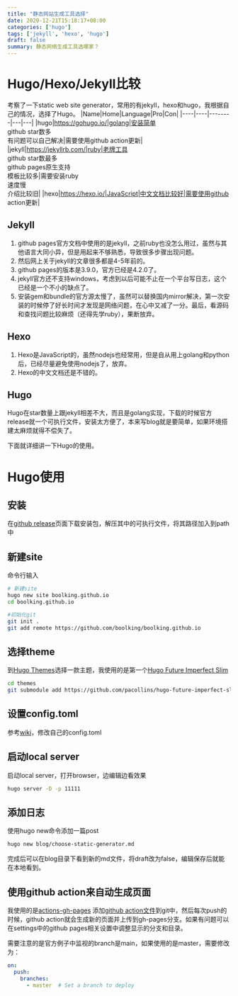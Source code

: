 ```yaml
---
title: "静态网站生成工具选择"
date: 2020-12-21T15:18:17+08:00
categories: ['hugo']
tags: ['jekyll', 'hexo', 'hugo']
draft: false
summary: 静态网络生成工具选哪家？
---
```



# Hugo/Hexo/Jekyll比较

考察了一下static web site generator，常用的有jekyll，hexo和hugo，我根据自己的情况，选择了Hugo。
|Name|Home|Language|Pro|Con|
|----|----|--------|---|---|
|hugo|https://gohugo.io/|golang|安装简单</br>github star数多</br>有问题可以自己解决|需要使用github action更新|
|jekyll|https://jekyllrb.com/|ruby|老牌工具</br>github star数最多</br>github pages原生支持</br>模板比较多|需要安装ruby</br>速度慢</br>介绍比较旧|
|hexo|https://hexo.io/|JavaScript|中文文档比较好|需要使用github action更新|

## Jekyll
1. github pages官方文档中使用的是jekyll，之前ruby也没怎么用过，虽然与其他语言大同小异，但是用起来不够熟悉，导致很多步骤出现问题。
2. 然后网上关于jekyll的文章很多都是4-5年前的。
3. github pages的版本是3.9.0，官方已经是4.2.0了。
4. jekyll官方还不支持windows，考虑到以后可能不止在一个平台写日志，这个已经是一个不小的缺点了。
5. 安装gem和bundle的官方源太慢了，虽然可以替换国内mirror解决，第一次安装的时候停了好长时间才发现是网络问题，在心中又减了一分。最后，看源码和查找问题比较麻烦（还得先学ruby），果断放弃。

## Hexo
1. Hexo是JavaScript的，虽然nodejs也经常用，但是自从用上golang和python后，已经尽量避免使用nodejs了，放弃。
2. Hexo的中文文档还是不错的。


## Hugo
Hugo在star数量上跟jekyll相差不大，而且是golang实现，下载的时候官方release就一个可执行文件，安装太方便了，本来写blog就是要简单，如果环境搭建太麻烦就得不偿失了。

下面就详细讲一下Hugo的使用。
# Hugo使用
## 安装
在[github release](https://github.com/gohugoio/hugo/releases)页面下载安装包，解压其中的可执行文件，将其路径加入到path中

## 新建site
命令行输入
```bash
# 新建site
hugo new site boolking.github.io
cd boolking.github.io

#初始化git
git init .
git add remote https://github.com/boolking/boolking.github.io
```

## 选择theme
到[Hugo Themes](https://themes.gohugo.io/)选择一款主题，我使用的是第一个[Hugo Future Imperfect Slim](https://themes.gohugo.io/hugo-future-imperfect-slim/)
```bash
cd themes
git submodule add https://github.com/pacollins/hugo-future-imperfect-slim.git
```

## 设置config.toml
参考[wiki](https://github.com/pacollins/hugo-future-imperfect-slim/wiki/config.toml)，修改自己的config.toml

## 启动local server
启动local server，打开browser，边编辑边看效果
```bash
hugo server -D -p 11111
```

## 添加日志
使用hugo new命令添加一篇post
```bash
hugo new blog/choose-static-generator.md
```
完成后可以在blog目录下看到新的md文件，将draft改为false，编辑保存后就能在本地看到。

## 使用github action来自动生成页面
我使用的是[actions-gh-pages](https://github.com/peaceiris/actions-gh-pages)
添加[github action文件](https://github.com/boolking/boolking.github.io/blob/master/.github/workflows/gh-pages.yml)到git中，然后每次push的时候，github action就会生成新的页面并上传到gh-pages分支。如果有问题可以在settings中的github pages相关设置中调整显示的分支和目录。

需要注意的是官方例子中监视的branch是main，如果使用的是master，需要修改为：
```yaml
on:
  push:
    branches:
      - master  # Set a branch to deploy
```

